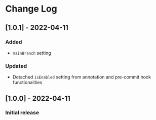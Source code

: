 # Change Log
## [1.0.1] - 2022-04-11
### Added
- `mainBranch` setting
### Updated
- Detached `isEnabled` setting from annotation and pre-commit hook functionalities

## [1.0.0] - 2022-04-11
### Initial release